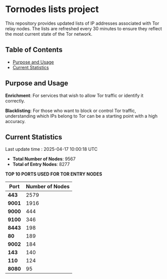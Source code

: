 # Tornodes lists project

This repository provides updated lists of IP addresses associated with Tor relay nodes. The lists are refreshed every 30 minutes to ensure they reflect the most current state of the Tor network.

## Table of Contents

- [Purpose and Usage](#purpose-and-usage)
- [Current Statistics](#current-statistics)


## Purpose and Usage

**Enrichment**: For services that wish to allow Tor traffic or identify it correctly.

**Blacklisting**: For those who want to block or control Tor traffic, understanding which IPs belong to Tor can be a starting point with a high accuracy.

## Current Statistics

Last update time : 2025-04-17 10:00:18 UTC

- **Total Number of Nodes**: 9567
- **Total of Entry Nodes**: 8277

**TOP 10 PORTS USED FOR TOR ENTRY NODES**

| **Port** | **Number of Nodes** |
|------|-----------------|
| **443**   | 2579  |
| **9001**   | 1916  |
| **9000**   | 444  |
| **9100**   | 346  |
| **8443**   | 198  |
| **80**   | 189  |
| **9002**   | 184  |
| **143**   | 140  |
| **110**   | 124  |
| **8080**   | 95  |

